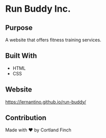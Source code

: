 # Run Buddy Inc.


## Purpose
A website that offers fitness training services.


## Built With
* HTML
* CSS


## Website
https://lernantino.github.io/run-buddy/


## Contribution
Made with ❤️ by Cortland Finch
